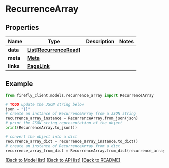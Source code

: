 # RecurrenceArray


## Properties

Name | Type | Description | Notes
------------ | ------------- | ------------- | -------------
**data** | [**List[RecurrenceRead]**](RecurrenceRead.md) |  | 
**meta** | [**Meta**](Meta.md) |  | 
**links** | [**PageLink**](PageLink.md) |  | 

## Example

```python
from firefly_client.models.recurrence_array import RecurrenceArray

# TODO update the JSON string below
json = "{}"
# create an instance of RecurrenceArray from a JSON string
recurrence_array_instance = RecurrenceArray.from_json(json)
# print the JSON string representation of the object
print(RecurrenceArray.to_json())

# convert the object into a dict
recurrence_array_dict = recurrence_array_instance.to_dict()
# create an instance of RecurrenceArray from a dict
recurrence_array_from_dict = RecurrenceArray.from_dict(recurrence_array_dict)
```
[[Back to Model list]](../README.md#documentation-for-models) [[Back to API list]](../README.md#documentation-for-api-endpoints) [[Back to README]](../README.md)


